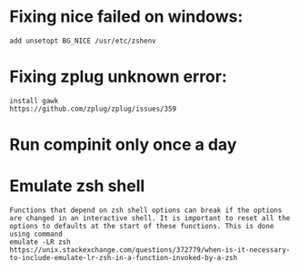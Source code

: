 # Fixing nice failed on windows:
	add unsetopt BG_NICE /usr/etc/zshenv

# Fixing zplug unknown error:
	install gawk
	https://github.com/zplug/zplug/issues/359

# Run compinit only once a day
	
# Emulate zsh shell
	Functions that depend on zsh shell options can break if the options are changed in an interactive shell. It is important to reset all the options to defaults at the start of these functions. This is done using command
	emulate -LR zsh
	https://unix.stackexchange.com/questions/372779/when-is-it-necessary-to-include-emulate-lr-zsh-in-a-function-invoked-by-a-zsh
